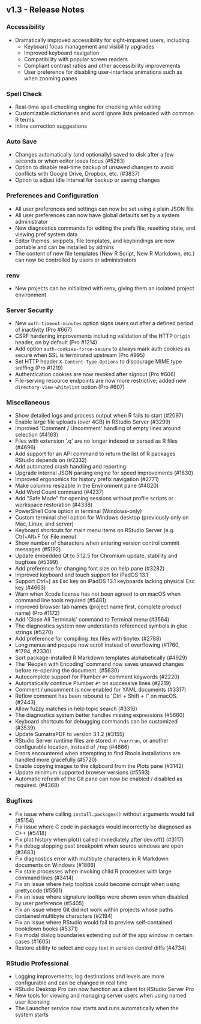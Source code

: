## v1.3 - Release Notes

### Accessibility

* Dramatically improved accessibility for sight-impaired users, including:
  * Keyboard focus management and visibility upgrades
  * Improved keyboard navigation
  * Compatibility with popular screen readers
  * Compliant contrast ratios and other accessibility improvements
  * User preference for disabling user-interface animations such as when zooming panes

### Spell Check

* Real-time spell-checking engine for checking while editing
* Customizable dictionaries and word ignore lists preloaded with common R terms
* Inline correction suggestions

### Auto Save

* Changes automatically (and optionally) saved to disk after a few seconds or when editor loses focus (#5263)
* Option to disable real-time backup of unsaved changes to avoid conflicts with Google Drive, Dropbox, etc. (#3837)
* Option to adjust idle interval for backup or saving changes

### Preferences and Configuration

* All user preferences and settings can now be set using a plain JSON file
* All user preferences can now have global defaults set by a system administrator
* New diagnostics commands for editing the prefs file, resetting state, and viewing pref system data
* Editor themes, snippets, file templates, and keybindings are now portable and can be installed by admins
* The content of new file templates (New R Script, New R Markdown, etc.) can now be controlled by users or administrators

### renv

* New projects can be initialized with renv, giving them an isolated project environment

### Server Security

* New `auth-timeout-minutes` option signs users out after a defined period of inactivity (Pro #667)
* CSRF hardening improvements including validation of the HTTP `Origin` header, on by default (Pro #1214)
* Add option `auth-cookies-force-secure` to always mark auth cookies as secure when SSL is terminated upstream (Pro #995)
* Set HTTP header `X-Content-Type-Options` to discourage MIME type sniffing (Pro #1219)
* Authentication cookies are now revoked after signout (Pro #606)
* File-serving resource endpoints are now more restrictive; added new `directory-view-whitelist` option (Pro #607)

### Miscellaneous

* Show detailed logs and process output when R fails to start (#2097)
* Enable large file uploads (over 4GB) in RStudio Server (#3299)
* Improved 'Comment / Uncomment' handling of empty lines around selection (#4163)
* Files with extension '.q' are no longer indexed or parsed as R files (#4696)
* Add support for an API command to return the list of R packages RStudio depends on (#2332)
* Add automated crash handling and reporting
* Upgrade internal JSON parsing engine for speed improvements (#1830)
* Improved ergonomics for history prefix navigation (#2771)
* Make columns resizable in the Environment pane (#4020)
* Add Word Count command (#4237)
* Add "Safe Mode" for opening sessions without profile scripts or workspace restoration (#4338)
* PowerShell Core option in terminal (Windows-only)
* Custom terminal shell option for Windows desktop (previously only on Mac, Linux, and server)
* Keyboard shortcuts for main menu items on RStudio Server (e.g. Ctrl+Alt+F for File menu)
* Show number of characters when entering version control commit messages (#5192)
* Update embedded Qt to 5.12.5 for Chromium update, stability and bugfixes (#5399)
* Add preference for changing font size on help pane (#3282)
* Improved keyboard and touch support for iPadOS 13.1
* Support Ctrl+[ as Esc key on iPadOS 13.1 keyboards lacking physical Esc key (#4663)
* Warn when Xcode license has not been agreed to on macOS when command line tools required (#5481)
* Improved browser tab names (project name first, complete product name) (Pro #1172)
* Add 'Close All Terminals' command to Terminal menu (#3564)
* The diagnostics system now understands referenced symbols in glue strings (#5270)
* Add preference for compiling .tex files with tinytex (#2788)
* Long menus and popups now scroll instead of overflowing (#1760, #1794, #2330)
* Sort package-installed R Markdown templates alphabetically (#4929)
* The 'Reopen with Encoding' command now saves unsaved changes before re-opening the document. (#5630)
* Autocomplete support for Plumber `#*` comment keywords (#2220)
* Automatically continue Plumber `#*` on successive lines (#2219)
* Comment / uncomment is now enabled for YAML documents (#3317)
* Reflow comment has been rebound to 'Ctrl + Shift + /' on macOS. (#2443)
* Allow fuzzy matches in help topic search (#3316)
* The diagnostics system better handles missing expressions (#5660)
* Keyboard shortcuts for debugging commands can be customized (#3539)
* Update SumatraPDF to version 3.1.2 (#3155)
* RStudio Server runtime files are stored in `/var/run`, or another configurable location, instead of `/tmp` (#4666)
* Errors encountered when attempting to find Rtools installations are handled more gracefully (#5720)
* Enable copying images to the clipboard from the Plots pane (#3142)
* Update minimum supported browser versions (#5593)
* Automatic refresh of the Git pane can now be enabled / disabled as required. (#4368)

### Bugfixes

* Fix issue where calling `install.packages()` without arguments would fail (#5154)
* Fix issue where C code in packages would incorrectly be diagnosed as C++ (#5418)
* Fix plot history when plot() called immediately after dev.off() (#3117)
* Fix debug stopping past breakpoint when source windows are open (#3683)
* Fix diagnostics error with multibyte characters in R Markdown documents on Windows (#1866)
* Fix stale processes when invoking child R processes with large command lines (#3414)
* Fix an issue where help tooltips could become corrupt when using prettycode (#5561)
* Fix an issue where signature tooltips were shown even when disabled by user preference (#5405)
* Fix an issue where Git did not work within projects whose paths contained multibyte characters (#2194)
* Fix an issue where RStudio would fail to preview self-contained bookdown books (#5371)
* Fix modal dialog boundaries extending out of the app window in certain cases (#1605)
* Restore ability to select and copy text in version control diffs (#4734)

### RStudio Professional

* Logging improvements; log destinations and levels are more configurable and can be changed in real time
* RStudio Desktop Pro can now function as a client for RStudio Server Pro
* New tools for viewing and managing server users when using named user licensing
* The Launcher service now starts and runs automatically when the system starts

